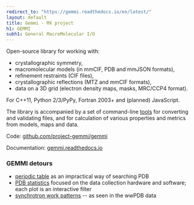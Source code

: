 ```yaml
---
redirect_to: "https://gemmi.readthedocs.io/en/latest/"
layout: default
title: Gemmi - MX project
h1: GEMMI
subh1: General MacroMolecular I/O
---
```


Open-source library for working with:

* crystallographic symmetry,
* macromolecular models (in mmCIF, PDB and mmJSON formats),
* refinement restraints (CIF files),
* crystallographic reflections (MTZ and mmCIF formats),
* data on a 3D grid (electron density maps, masks, MRC/CCP4 format).

For C++11, Python 2/3/PyPy, Fortran 2003+ and (planned) JavaScript.

The library is accompanied by a set of command-line
[tools](https://gemmi.readthedocs.io/en/latest/utils.html) for converting
and validating files,
and&nbsp;for&nbsp;calculation of various properties and metrics
from models, maps and data.

Code: [github.com/project-gemmi/gemmi](https://github.com/project-gemmi/gemmi)

Documentation: [gemmi.readthedocs.io](https://gemmi.readthedocs.io/)

### GEMMI detours

* [periodic table](https://project-gemmi.github.io/periodic-table/)
  as an impractical way of searching PDB
* [PDB statistics](https://project-gemmi.github.io/pdb-stats/) focused
  on the data collection hardware and software; each plot is an interactive filter
* [synchrotron work patterns](https://project-gemmi.github.io/pdb-stats/calendar.html) --
  as seen in the wwPDB data
